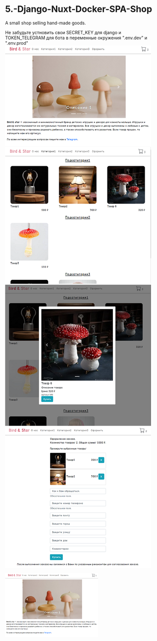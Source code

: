# 5.-Django-Nuxt-Docker-SPA-Shop
A small shop selling hand-made goods.


Не забудьте устновить свои SECRET_KEY для django и TOKEN_TELEGRAM для бота в переменные окружения ".env.dev" и ".env.prod"
![](https://github.com/jimbojimih/5.-Django-Nuxt-Docker-SPA-Shop/blob/master/!screenshots%20for%20github/screen1.png)
![](https://github.com/jimbojimih/5.-Django-Nuxt-Docker-SPA-Shop/blob/master/!screenshots%20for%20github/screen2.png)
![](https://github.com/jimbojimih/5.-Django-Nuxt-Docker-SPA-Shop/blob/master/!screenshots%20for%20github/screen3.png)
![](https://github.com/jimbojimih/5.-Django-Nuxt-Docker-SPA-Shop/blob/master/!screenshots%20for%20github/screen4.png)

<img src="https://github.com/jimbojimih/5.-Django-Nuxt-Docker-SPA-Shop/blob/master/!screenshots%20for%20github/screen1.png" width="300">

